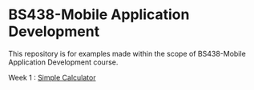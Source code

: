 # BS438-Mobile Application Development
This repository is for examples made within the scope of BS438-Mobile Application Development course.


Week 1 : [Simple Calculator](https://github.com/VuslatSena/BS438-MobileApplicationDevelopment/tree/main/week1-calculator-app)
